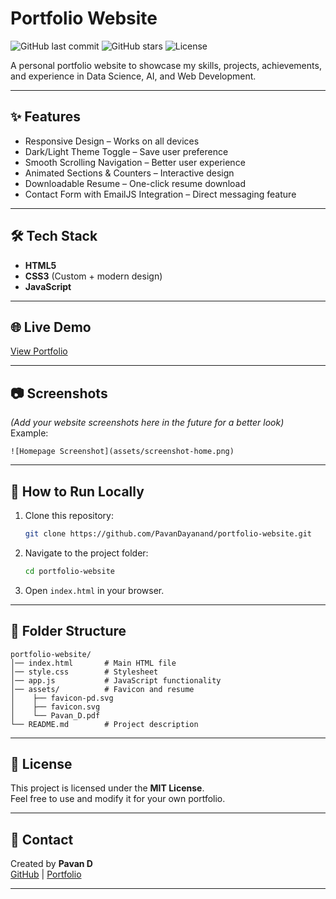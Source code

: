 # Portfolio Website

![GitHub last commit](https://img.shields.io/github/last-commit/PavanDayanand/portfolio-website)
![GitHub stars](https://img.shields.io/github/stars/PavanDayanand/portfolio-website?style=social)
![License](https://img.shields.io/badge/license-MIT-green)

A personal portfolio website to showcase my skills, projects, achievements, and experience in Data Science, AI, and Web Development.

---

## ✨ Features

- Responsive Design – Works on all devices
- Dark/Light Theme Toggle – Save user preference
- Smooth Scrolling Navigation – Better user experience
- Animated Sections & Counters – Interactive design
- Downloadable Resume – One-click resume download
- Contact Form with EmailJS Integration – Direct messaging feature

---

## 🛠 Tech Stack

- **HTML5**
- **CSS3** (Custom + modern design)
- **JavaScript**

---

## 🌐 Live Demo

[View Portfolio](https://pavan-d.netlify.app/)

---

## 📷 Screenshots

_(Add your website screenshots here in the future for a better look)_  
Example:

```
![Homepage Screenshot](assets/screenshot-home.png)
```

---

## 🚀 How to Run Locally

1. Clone this repository:
   ```bash
   git clone https://github.com/PavanDayanand/portfolio-website.git
   ```
2. Navigate to the project folder:
   ```bash
   cd portfolio-website
   ```
3. Open `index.html` in your browser.

---

## 📂 Folder Structure

```
portfolio-website/
│── index.html       # Main HTML file
│── style.css        # Stylesheet
│── app.js           # JavaScript functionality
│── assets/          # Favicon and resume
│    ├── favicon-pd.svg
│    ├── favicon.svg
│    └── Pavan_D.pdf
└── README.md        # Project description
```

---

## 📜 License

This project is licensed under the **MIT License**.  
Feel free to use and modify it for your own portfolio.

---

## 👤 Contact

Created by **Pavan D**  
[GitHub](https://github.com/PavanDayanand) | [Portfolio](https://pavan-d.netlify.app/)

---
